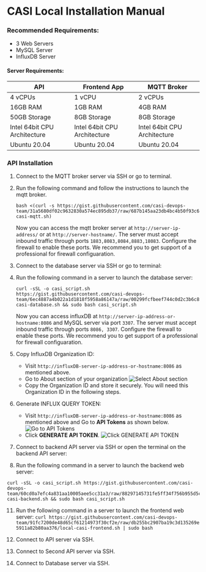 # CASI Local Installation Manual

### Recommended Requirements:
 - 3 Web Servers
 - MySQL Server
 - InfluxDB Server

#### Server Requirements:
| API | Frontend App | MQTT Broker |
|--|--|--|
| 4 vCPUs | 1 vCPU | 2 vCPUs |
| 16GB RAM | 1GB RAM | 4GB RAM |
| 50GB Storage | 8GB Storage | 8GB Storage |
| Intel 64bit CPU Architecture | Intel 64bit CPU Architecture | Intel 64bit CPU Architecture  |
| Ubuntu 20.04 | Ubuntu 20.04 | Ubuntu 20.04 |

### API Installation
1. Connect to the MQTT broker server via SSH or go to terminal.
2. Run the following command and follow the instructions to launch the mqtt broker.
   ```
   bash <(curl -s https://gist.githubusercontent.com/casi-devops-team/31a5680df02c9632830a574ec895db37/raw/687b145aa23db4bc4b50f93c6a3ea94b263323a7/local-casi-mqtt.sh)
   ```
   Now you can access the mqtt broker server at `http://server-ip-address/` or at `http://server-hostname/`. The server must accept inbound traffic through ports `1883,8083,8084,8883,18083`. Configure the firewall to enable these ports. We recommend you to get support of a professional for firewall configuaration.
3. Connect to the database server via SSH or go to terminal:
4. Run the following command in a server to launch the database server:
   ```
   curl -sSL -o casi_script.sh https://gist.githubusercontent.com/casi-devops-team/6ec4887a4b022a1d1818f5958a86147a/raw/00299fcfbeef744c0d2c3b6c8b92ae72b07c8ff7/local-casi-database.sh && sudo bash casi_script.sh
   ```
   Now you can access influxDB at `http://server-ip-address-or-hostname:8086` and MySQL server via port `3307`.
   The server must accept inbound traffic through ports `8086, 3307`. Configure the firewall to enable these ports. We recommend you to get support of a professional for firewall configuaration.
5. Copy InfluxDB Organization ID:
   * Visit `http://influxDB-server-ip-address-or-hostname:8086` as mentioned above.
   - Go to About section of your organization
      ![Select About section](https://github.com/casi-devops-team/local-installation-manual/assets/136977780/61f80b7c-7032-4177-927d-d8633583889d)
   - Copy the Organization ID and store it securely. You will need this Organization ID in the following steps.
7. Generate INFLUX QUERY TOKEN:
   - Visit `http://influxDB-server-ip-address-or-hostname:8086` as mentioned above and Go to **API Tokens** as shown below.
   ![Go to API Tokens](https://github.com/casi-devops-team/local-installation-manual/assets/136977780/5956f7af-fb12-4a71-8206-39af7a4f8b63)
   - Click **GENERATE API TOKEN**.
   ![Click GENERATE API TOKEN](https://github.com/casi-devops-team/local-installation-manual/assets/136977780/97833c4a-aa39-4516-b51d-3a19e897df7f)

9. Connect to backend API server via SSH or open the terminal on the backend API server:
10. Run the following command in a server to launch the backend web server:
   ```
   curl -sSL -o casi_script.sh https://gist.githubusercontent.com/casi-devops-team/60cd0a7efc4a831aa10005aee5cc31a3/raw/88297145731fe5ff34f756b955d5c7301d5c03a7/local-casi-backend.sh && sudo bash casi_script.sh
   ```
11. Run the following command in a server to launch the frontend web server:
`curl https://gist.githubusercontent.com/casi-devops-team/91fc7200de48d65cf61214973f30cf2e/raw/db255bc2907ba19c3d135269e5911a82b80aa376/local-casi-frontend.sh | sudo bash`
12. Connect to API server via SSH.

13. Connect to Second API server via SSH.
5. Connect to Database server via SSH.

    

